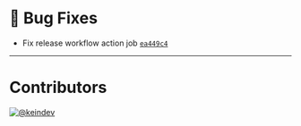 # :bug: Bug Fixes

- Fix release workflow action job [`ea449c4`](https://github.com/Sophty-UI/icons-shared-config/commit/ea449c47271c234d5f9e6c58265c25dc9c4d14d3)

---

# Contributors

[![@keindev](https://avatars.githubusercontent.com/u/4527292?v=4&s=40)](https://github.com/keindev)
